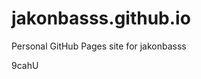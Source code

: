 # jakonbasss.github.io
Personal GitHub Pages site for jakonbasss











































































9cahU
